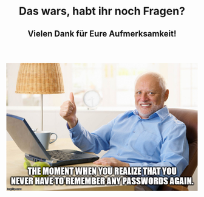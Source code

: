 <center>
<h1>Das wars, habt ihr noch Fragen?</h1>

<h2>Vielen Dank für Eure Aufmerksamkeit!</h2>
<br /><br />

![Hide-the-pain_Herold gibt Daumen hoch!](./herold-meme.jpg)

</center>
